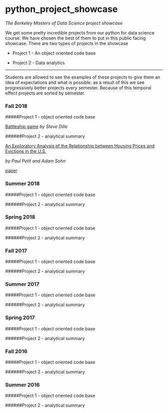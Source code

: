 # python_project_showcase

*The Berkeley Masters of Data Science project showcase*

We get some pretty incredible projects from our python for data science course. We have chosen the best of them to put in this public facing showcase. There are two types of projects in the showcase

 - Project 1 - An object oriented code base

 - Project 2 - Data analytics

---
Students are allowed to see the examples of these projects to give them an idea of expectations and what is possible. as a result of this we see progressively better projects every semester. Because of this temporal effect projects are sorted by semester.

### Fall 2018


#####Project 1 - object oriented code base

[Battleship game](https://ucb-info-python.github.io/BattleshipGame/.)
*by Steve Dille*

######Project 2 - analytical summary

[An Exploratory Analysis of the Relationship
between Housing Prices and Evictions in the U.S.](
https://ucb-info-python.github.io/Project2PetitSohnREPO/.)

*by Paul Petit and Adam Sohn* 

[paper](https://github.com/UCB-INFO-PYTHON/Project2PetitSohnREPO/blob/master/W200%20Fall18%20_%20Thursday%2C%204_00%20_%20Project%202%20_%20Petit%20Sohn.pdf)

### Summer 2018
#####Project 1 - object oriented code base

######Project 2 - analytical summary

### Spring 2018
#####Project 1 - object oriented code base

######Project 2 - analytical summary

### Fall 2017
#####Project 1 - object oriented code base

######Project 2 - analytical summary

### Summer 2017
#####Project 1 - object oriented code base

######Project 2 - analytical summary

### Spring 2017
#####Project 1 - object oriented code base

######Project 2 - analytical summary

### Fall 2016
#####Project 1 - object oriented code base

######Project 2 - analytical summary

### Summer 2016
#####Project 1 - object oriented code base

######Project 2 - analytical summary












